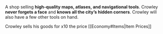 A shop selling **high-quality maps, atlases, and navigational tools**. Crowley **never forgets a face** and **knows all the city’s hidden corners**.
Crowley will also have a few other tools on hand.

Crowley sells his goods for x10 the price
[[Economy#Items|Item Prices]]
